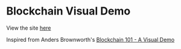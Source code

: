 # Blockchain Visual Demo

View the site [here](https://k3rnalp4n1c.github.io/blockchain-visual-demo/)

Inspired from Anders Brownworth's [Blockchain 101 - A Visual Demo](https://www.youtube.com/watch?v=_160oMzblY8)
